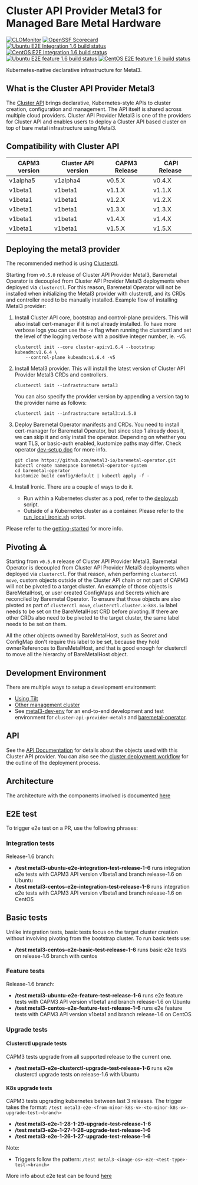 # Cluster API Provider Metal3 for Managed Bare Metal Hardware

[![CLOMonitor](https://img.shields.io/endpoint?url=https://clomonitor.io/api/projects/cncf/metal3-io/badge)](https://clomonitor.io/projects/cncf/metal3-io)
[![OpenSSF Scorecard](https://api.securityscorecards.dev/projects/github.com/metal3-io/cluster-api-provider-metal3/badge)](https://securityscorecards.dev/viewer/?uri=github.com/metal3-io/cluster-api-provider-metal3)
[![Ubuntu E2E Integration 1.6 build status](https://jenkins.nordix.org/buildStatus/icon?job=metal3-periodic-ubuntu-e2e-feature-test-release-1-6&subject=Ubuntu%20e2e%20integration%201.5)](https://jenkins.nordix.org/view/Metal3%20Periodic/job/metal3-periodic-ubuntu-e2e-feature-test-release-1-6/)
[![CentOS E2E Integration 1.6 build status](https://jenkins.nordix.org/buildStatus/icon?job=metal3-periodic-centos-e2e-feature-test-release-1-6&subject=Centos%20e2e%20integration%201.5)](https://jenkins.nordix.org/view/Metal3%20Periodic/job/metal3-periodic-centos-e2e-feature-test-release-1-6/)
[![Ubuntu E2E feature 1.6 build status](https://jenkins.nordix.org/buildStatus/icon?job=metal3-periodic-ubuntu-e2e-feature-test-release-1-6/&subject=Ubuntu%20E2E%20feature%201.5)](https://jenkins.nordix.org/view/Metal3%20Periodic/job/metal3-periodic-ubuntu-e2e-feature-test-release-1-6/)
[![CentOS E2E feature 1.6 build status](https://jenkins.nordix.org/buildStatus/icon?job=metal3-periodic-centos-e2e-feature-test-release-1-6/&subject=CentOS%20E2E%20feature%201.5)](https://jenkins.nordix.org/view/Metal3%20Periodic/job/metal3-periodic-centos-e2e-feature-test-release-1-6/)

Kubernetes-native declarative infrastructure for Metal3.

## What is the Cluster API Provider Metal3

The [Cluster API](https://github.com/kubernetes-sigs/cluster-api/) brings
declarative, Kubernetes-style APIs to cluster creation, configuration and
management. The API itself is shared across multiple cloud providers. Cluster
API Provider Metal3 is one of the providers for Cluster API and enables users to
deploy a Cluster API based cluster on top of bare metal infrastructure using
Metal3.

## Compatibility with Cluster API

| CAPM3 version | Cluster API version | CAPM3 Release |  CAPI Release  |
| ------------- | ------------------- | ------------- | -------------- |
| v1alpha5      | v1alpha4            | v0.5.X        |  v0.4.X        |
| v1beta1       | v1beta1             | v1.1.X        |  v1.1.X        |
| v1beta1       | v1beta1             | v1.2.X        |  v1.2.X        |
| v1beta1       | v1beta1             | v1.3.X        |  v1.3.X        |
| v1beta1       | v1beta1             | v1.4.X        |  v1.4.X        |
| v1beta1       | v1beta1             | v1.5.X        |  v1.5.X        |

## Deploying the metal3 provider

The recommended method is using
[Clusterctl](https://main.cluster-api.sigs.k8s.io/clusterctl/overview.html).

Starting from `v0.5.0` release of Cluster API Provider Metal3, Baremetal
Operator is decoupled from Cluster API Provider Metal3 deployments when deployed
via `clusterctl`. For this reason, Baremetal Operator will not be installed when
initializing the Metal3 provider with clusterctl, and its CRDs and controller
need to be manually installed. Example flow of installing Metal3 provider:

1. Install Cluster API core, bootstrap and control-plane providers. This will
   also install cert-manager if it is not already installed. To have more
   verbose logs you can use the -v flag when running the clusterctl and set the
   level of the logging verbose with a positive integer number, ie. -v5.

   ```shell
   clusterctl init --core cluster-api:v1.6.4 --bootstrap kubeadm:v1.6.4 \
       --control-plane kubeadm:v1.6.4 -v5
   ```

1. Install Metal3 provider. This will install the latest version of Cluster API
   Provider Metal3 CRDs and controllers.

   ```shell
   clusterctl init --infrastructure metal3
   ```

   You can also specify the provider version by appending a version tag to the
   provider name as follows:

   ```shell
   clusterctl init --infrastructure metal3:v1.5.0
   ```

1. Deploy Baremetal Operator manifests and CRDs. You need to install
   cert-manager for Baremetal Operator, but since step 1 already does it, we can
   skip it and only install the operator. Depending on whether you want TLS, or
   basic-auth enabled, kustomize paths may differ. Check operator
   [dev-setup doc](https://github.com/metal3-io/baremetal-operator/blob/main/docs/dev-setup.md)
   for more info.

   ```shell
   git clone https://github.com/metal3-io/baremetal-operator.git
   kubectl create namespace baremetal-operator-system
   cd baremetal-operator
   kustomize build config/default | kubectl apply -f -
   ```

1. Install Ironic. There are a couple of ways to do it.
   - Run within a Kubernetes cluster as a pod, refer to the
     [deploy.sh](https://github.com/metal3-io/baremetal-operator/blob/main/tools/deploy.sh)
     script.
   - Outside of a Kubernetes cluster as a container. Please refer to the
     [run_local_ironic.sh](https://github.com/metal3-io/baremetal-operator/blob/main/tools/run_local_ironic.sh)
     script.

Please refer to the [getting-started](docs/getting-started.md) for more info.

## Pivoting ⚠️

Starting from `v0.5.0` release of Cluster API Provider Metal3, Baremetal
Operator is decoupled from Cluster API Provider Metal3 deployments when deployed
via `clusterctl`. For that reason, when performing `clusterctl move`, custom
objects outside of the Cluster API chain or not part of CAPM3 will not be
pivoted to a target cluster. An example of those objects is BareMetalHost, or
user created ConfigMaps and Secrets which are reconciled by Baremetal Operator.
To ensure that those objects are also pivoted as part of `clusterctl move`,
`clusterctl.cluster.x-k8s.io` label needs to be set on the BareMetalHost CRD
before pivoting. If there are other CRDs also need to be pivoted to the target
cluster, the same label needs to be set on them.

All the other objects owned by BareMetalHost, such as Secret and ConfigMap don't
require this label to be set, because they hold ownerReferences to
BareMetalHost, and that is good enough for clusterctl to move all the hierarchy
of BareMetalHost object.

## Development Environment

There are multiple ways to setup a development environment:

- [Using Tilt](docs/dev-setup.md#tilt-development-environment)
- [Other management cluster](docs/dev-setup.md#development-using-Kind-or-Minikube)
- See [metal3-dev-env](https://github.com/metal3-io/metal3-dev-env) for an
  end-to-end development and test environment for `cluster-api-provider-metal3`
  and [baremetal-operator](https://github.com/metal3-io/baremetal-operator).

## API

See the [API Documentation](docs/api.md) for details about the objects used with
this Cluster API provider. You can also see the
[cluster deployment workflow](docs/deployment_workflow.md) for the outline of
the deployment process.

## Architecture

The architecture with the components involved is documented
[here](docs/architecture.md)

## E2E test

To trigger e2e test on a PR, use the following phrases:

### Integration tests

Release-1.6 branch:

- **/test metal3-ubuntu-e2e-integration-test-release-1-6** runs integration e2e
  tests with CAPM3 API version v1beta1 and branch release-1.6 on Ubuntu
- **/test metal3-centos-e2e-integration-test-release-1-6** runs integration e2e
  tests with CAPM3 API version v1beta1 and branch release-1.6 on CentOS

## Basic tests

Unlike integration tests, basic tests focus on the target cluster creation
without involving pivoting from the bootstrap cluster. To run basic tests use:

- **/test metal3-centos-e2e-basic-test-release-1-6** runs basic e2e tests on
 release-1.6 branch with centos

### Feature tests

Release-1.6 branch:

- **/test metal3-ubuntu-e2e-feature-test-release-1-6** runs e2e feature tests with
  CAPM3 API version v1beta1 and branch release-1.6 on Ubuntu
- **/test metal3-centos-e2e-feature-test-release-1-6** runs e2e feature tests with
  CAPM3 API version v1beta1 and branch release-1.6 on CentOS

### Upgrade tests

#### Clusterctl upgrade tests

CAPM3 tests upgrade from all supported release to the current one.

- **/test metal3-e2e-clusterctl-upgrade-test-release-1-6** runs e2e clusterctl
  upgrade tests on release-1.6 with Ubuntu

#### K8s upgrade tests

CAPM3 tests upgrading kubernetes between last 3 releases.
The trigger takes the format:
`/test metal3-e2e-<from-minor-k8s-v>-<to-minor-k8s-v>-upgrade-test-<branch>`

- **/test metal3-e2e-1-28-1-29-upgrade-test-release-1-6**
- **/test metal3-e2e-1-27-1-28-upgrade-test-release-1-6**
- **/test metal3-e2e-1-26-1-27-upgrade-test-release-1-6**

Note:

- Triggers follow the pattern: `/test metal3-<image-os>-e2e-<test-type>-test-<branch>`

More info about e2e test can be found [here](docs/e2e-test.md)
